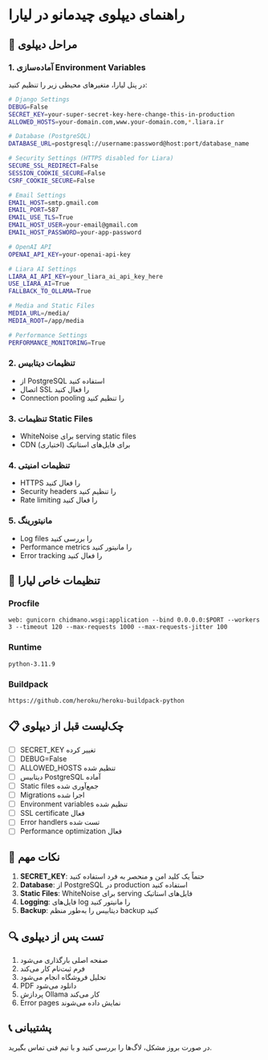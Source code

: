 # راهنمای دیپلوی چیدمانو در لیارا

## 🚀 مراحل دیپلوی

### 1. آماده‌سازی Environment Variables

در پنل لیارا، متغیرهای محیطی زیر را تنظیم کنید:

```bash
# Django Settings
DEBUG=False
SECRET_KEY=your-super-secret-key-here-change-this-in-production
ALLOWED_HOSTS=your-domain.com,www.your-domain.com,*.liara.ir

# Database (PostgreSQL)
DATABASE_URL=postgresql://username:password@host:port/database_name

# Security Settings (HTTPS disabled for Liara)
SECURE_SSL_REDIRECT=False
SESSION_COOKIE_SECURE=False
CSRF_COOKIE_SECURE=False

# Email Settings
EMAIL_HOST=smtp.gmail.com
EMAIL_PORT=587
EMAIL_USE_TLS=True
EMAIL_HOST_USER=your-email@gmail.com
EMAIL_HOST_PASSWORD=your-app-password

# OpenAI API
OPENAI_API_KEY=your-openai-api-key

# Liara AI Settings
LIARA_AI_API_KEY=your_liara_ai_api_key_here
USE_LIARA_AI=True
FALLBACK_TO_OLLAMA=True

# Media and Static Files
MEDIA_URL=/media/
MEDIA_ROOT=/app/media

# Performance Settings
PERFORMANCE_MONITORING=True
```

### 2. تنظیمات دیتابیس

- از PostgreSQL استفاده کنید
- اتصال SSL را فعال کنید
- Connection pooling را تنظیم کنید

### 3. تنظیمات Static Files

- WhiteNoise برای serving static files
- CDN برای فایل‌های استاتیک (اختیاری)

### 4. تنظیمات امنیتی

- HTTPS را فعال کنید
- Security headers را تنظیم کنید
- Rate limiting را فعال کنید

### 5. مانیتورینگ

- Log files را بررسی کنید
- Performance metrics را مانیتور کنید
- Error tracking را فعال کنید

## 🔧 تنظیمات خاص لیارا

### Procfile
```
web: gunicorn chidmano.wsgi:application --bind 0.0.0.0:$PORT --workers 3 --timeout 120 --max-requests 1000 --max-requests-jitter 100
```

### Runtime
```
python-3.11.9
```

### Buildpack
```
https://github.com/heroku/heroku-buildpack-python
```

## 📋 چک‌لیست قبل از دیپلوی

- [ ] SECRET_KEY تغییر کرده
- [ ] DEBUG=False
- [ ] ALLOWED_HOSTS تنظیم شده
- [ ] دیتابیس PostgreSQL آماده
- [ ] Static files جمع‌آوری شده
- [ ] Migrations اجرا شده
- [ ] Environment variables تنظیم شده
- [ ] SSL certificate فعال
- [ ] Error handlers تست شده
- [ ] Performance optimization فعال

## 🚨 نکات مهم

1. **SECRET_KEY**: حتماً یک کلید امن و منحصر به فرد استفاده کنید
2. **Database**: از PostgreSQL در production استفاده کنید
3. **Static Files**: WhiteNoise برای serving فایل‌های استاتیک
4. **Logging**: فایل‌های log را مانیتور کنید
5. **Backup**: دیتابیس را به‌طور منظم backup کنید

## 🔍 تست پس از دیپلوی

1. صفحه اصلی بارگذاری می‌شود
2. فرم ثبت‌نام کار می‌کند
3. تحلیل فروشگاه انجام می‌شود
4. PDF دانلود می‌شود
5. پردازش Ollama کار می‌کند
6. Error pages نمایش داده می‌شوند

## 📞 پشتیبانی

در صورت بروز مشکل، لاگ‌ها را بررسی کنید و با تیم فنی تماس بگیرید.
